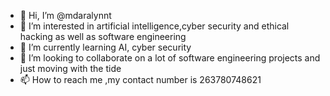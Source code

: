 - 👋 Hi, I’m @mdaralynnt
- 👀 I’m interested in artificial intelligence,cyber security and ethical hacking as well as software engineering
- 🌱 I’m currently learning AI, cyber security 
- 💞️ I’m looking to collaborate on a lot of software engineering projects and just moving with the tide
- 📫 How to reach me ,my contact number is 263780748621

<!---
mdaralynnt/mdaralynnt is a ✨ special ✨ repository because its `README.md` (this file) appears on your GitHub profile.
You can click the Preview link to take a look at your changes.
--->
